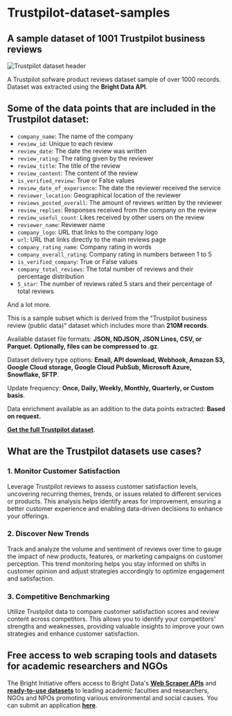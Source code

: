 # Trustpilot-dataset-samples

<h2>A sample dataset of 1001 Trustpilot business reviews</h2>

![Trustpilot dataset header](https://github.com/luminati-io/Trustpilot-dataset-sample/blob/main/Trustpilot-datasets.png)

A Trustpilot sofware product reviews dataset sample of over 1000 records. Dataset was extracted using the <b>Bright Data API</b>.

<h2>Some of the data points that are included in the Trustpilot dataset:</h2>

* ```company_name```: The name of the company
* ```review_id```: Unique to each review
* ```review_date```: The date the review was written
* ```review_rating```: The rating given by the reviewer
* ```review_title```: The title of the review
* ```review_content```: The content of the review
* ```is_verified_review```: True or False values
* ```review_date_of_experience```: The date the reviewer received the service
* ```reviewer_location```: Geographical location of the reviewer
* ```reviews_posted_overall```: The amount of reviews written by the reviewer
* ```review_replies```: Responses received from the company on the review
* ```review_useful_count```: Likes received by other users on the review
* ```reviewer_name```: Reviewer name
* ```company_logo```: URL that links to the company logo
* ```url```: URL that links directly to the main reviews page
* ```company_rating_name```: Company rating in words
* ```company_overall_rating```: Company rating in numbers between 1 to 5
* ```is_verified_company```: True or False values
* ```company_total_reviews```: The total number of reviews and their percentage distribution
* ```5_star```: The number of reviews rated 5 stars and their percentage of total reviews

And a lot more.

This is a sample subset which is derived from the "Trustpilot business review (public data)"
dataset which includes more than <b>210M records</b>.

Available dataset file formats: <b>JSON, NDJSON, JSON Lines, CSV, or Parquet. Optionally, files can be compressed to .gz</b>.

Dataset delivery type options: <b>Email, API download, Webhook, Amazon S3, Google Cloud storage, Google Cloud PubSub, Microsoft Azure, Snowflake, SFTP</b>.

Update frequency: <b>Once, Daily, Weekly, Monthly, Quarterly, or Custom basis</b>.

Data enrichment available as an addition to the data points extracted: <b>Based on request.</b>

<b>[Get the full Trustpilot dataset](https://brightdata.com/products/datasets/trustpilot)</b>.

<h2>What are the Trustpilot datasets use cases?</h2>

<h3>1. Monitor Customer Satisfaction</h3>
Leverage Trustpilot reviews to assess customer satisfaction levels, uncovering recurring themes, trends, or issues related to different services or products. This analysis helps identify areas for improvement, ensuring a better customer experience and enabling data-driven decisions to enhance your offerings.

<h3>2. Discover New Trends</h3>
Track and analyze the volume and sentiment of reviews over time to gauge the impact of new products, features, or marketing campaigns on customer perception. This trend monitoring helps you stay informed on shifts in customer opinion and adjust strategies accordingly to optimize engagement and satisfaction.

<h3>3. Competitive Benchmarking</h3>
Utilize Trustpilot data to compare customer satisfaction scores and review content across competitors. This allows you to identify your competitors' strengths and weaknesses, providing valuable insights to improve your own strategies and enhance customer satisfaction.

<h2>Free access to web scraping tools and datasets for academic researchers and NGOs</h2>

The Bright Initiative offers access to Bright Data's <b>[Web Scraper APIs](https://brightdata.com/products/web-scraper)</b> and <b>[ready-to-use datasets](https://brightdata.com/products/datasets)</b> to leading academic faculties and researchers, NGOs and NPOs promoting various environmental and social causes. You can submit an application <b>[here](https://brightinitiative.com)</b>.
